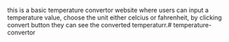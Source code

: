 this is a basic temperature convertor website where users can input a temperature value, choose the unit either celcius or fahrenheit, by clicking convert button they can see the converted temperaturr.# temperature-convertor
